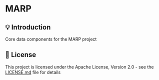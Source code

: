 <h1>MARP</h1>

## 💡 Introduction
Core data components for the MARP project

## 📜 License

This project is licensed under the Apache License, Version 2.0 - see the [LICENSE.md](https://github.com/bogdanzurac/marp-core-data/blob/master/LICENSE) file for details
